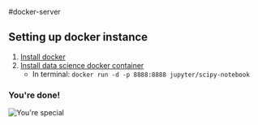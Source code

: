 #docker-server

## Setting up docker instance

1. [Install docker](https://docs.docker.com/installation/)
2. [Install data science docker container](https://github.com/jupyter/docker-stacks/tree/master/datascience-notebook)
	* In terminal: `docker run -d -p 8888:8888 jupyter/scipy-notebook`

### You're done!

![You're special](https://67.media.tumblr.com/8e1584d01088cdaafa572bb539047654/tumblr_mf8sucbLjv1r4alnuo1_400.gif)
